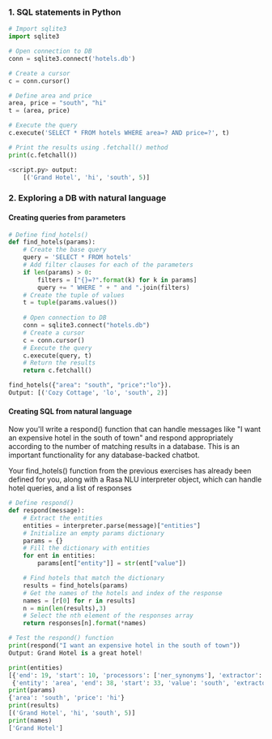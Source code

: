 ### 1. SQL statements in Python

```Python
# Import sqlite3
import sqlite3

# Open connection to DB
conn = sqlite3.connect('hotels.db')

# Create a cursor
c = conn.cursor()

# Define area and price
area, price = "south", "hi"
t = (area, price)

# Execute the query
c.execute('SELECT * FROM hotels WHERE area=? AND price=?', t)

# Print the results using .fetchall() method
print(c.fetchall())

<script.py> output:
    [('Grand Hotel', 'hi', 'south', 5)]

```
### 2. Exploring a DB with natural language
#### Creating queries from parameters

```Python
# Define find_hotels()
def find_hotels(params):
    # Create the base query
    query = 'SELECT * FROM hotels'
    # Add filter clauses for each of the parameters
    if len(params) > 0:
        filters = ["{}=?".format(k) for k in params]
        query += " WHERE " + " and ".join(filters)
    # Create the tuple of values
    t = tuple(params.values())
    
    # Open connection to DB
    conn = sqlite3.connect("hotels.db")
    # Create a cursor
    c = conn.cursor()
    # Execute the query
    c.execute(query, t)
    # Return the results
    return c.fetchall()

find_hotels({"area": "south", "price":"lo"}). 
Output: [('Cozy Cottage', 'lo', 'south', 2)]
```

#### Creating SQL from natural language
Now you'll write a respond() function that can handle messages like "I want an expensive hotel in the south of town" and respond appropriately according to the number of matching results in a database. This is an important functionality for any database-backed chatbot.

Your find_hotels() function from the previous exercises has already been defined for you, along with a Rasa NLU interpreter object, which can handle hotel queries, and a list of responses

```Python
# Define respond()
def respond(message):
    # Extract the entities
    entities = interpreter.parse(message)["entities"]
    # Initialize an empty params dictionary
    params = {}
    # Fill the dictionary with entities
    for ent in entities:
        params[ent["entity"]] = str(ent["value"])

    # Find hotels that match the dictionary
    results = find_hotels(params)
    # Get the names of the hotels and index of the response
    names = [r[0] for r in results]
    n = min(len(results),3)
    # Select the nth element of the responses array
    return responses[n].format(*names)
```
```Python
# Test the respond() function
print(respond("I want an expensive hotel in the south of town"))
Output: Grand Hotel is a great hotel!

print(entities)
[{'end': 19, 'start': 10, 'processors': ['ner_synonyms'], 'extractor': 'ner_crf', 'entity': 'price', 'value': 'hi'},      
 {'entity': 'area', 'end': 38, 'start': 33, 'value': 'south', 'extractor': 'ner_crf'}]
print(params)
{'area': 'south', 'price': 'hi'}
print(results)
[('Grand Hotel', 'hi', 'south', 5)]
print(names)
['Grand Hotel']
```
